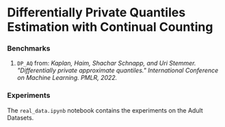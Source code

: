 # Differentially Private Quantiles Estimation with Continual Counting


### Benchmarks
1. `DP_AQ` from: *Kaplan, Haim, Shachar Schnapp, and Uri Stemmer. "Differentially private approximate quantiles." International Conference on Machine Learning. PMLR, 2022.* 

### Experiments
The `real_data.ipynb` notebook contains the experiments on the Adult Datasets.